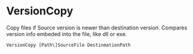 # VersionCopy

Copy files if Source version is newer than destination version. Compares version info embeded into the file, like dll or exe.

```
VersionCopy [Path\]SourceFile DestinmationPath
```
